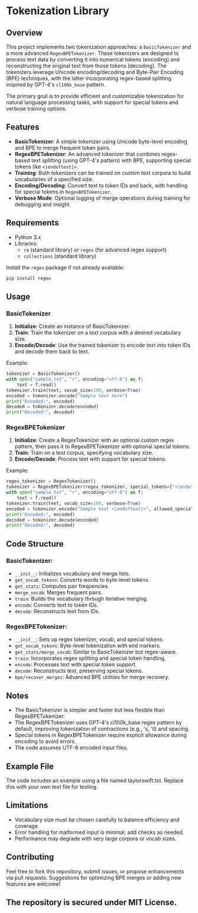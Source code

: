 # Tokenization Library

## Overview

This project implements two tokenization approaches: a `BasicTokenizer` and a more advanced `RegexBPETokenizer`. These tokenizers are designed to process text data by converting it into numerical tokens (encoding) and reconstructing the original text from those tokens (decoding). The tokenizers leverage Unicode encoding/decoding and Byte-Pair Encoding (BPE) techniques, with the latter incorporating regex-based splitting inspired by GPT-4's `cl100k_base` pattern.

The primary goal is to provide efficient and customizable tokenization for natural language processing tasks, with support for special tokens and verbose training options.

## Features

- **BasicTokenizer**: A simple tokenizer using Unicode byte-level encoding and BPE to merge frequent token pairs.
- **RegexBPETokenizer**: An advanced tokenizer that combines regex-based text splitting (using GPT-4's pattern) with BPE, supporting special tokens like `<|endoftext|>`.
- **Training**: Both tokenizers can be trained on custom text corpora to build vocabularies of a specified size.
- **Encoding/Decoding**: Convert text to token IDs and back, with handling for special tokens in `RegexBPETokenizer`.
- **Verbose Mode**: Optional logging of merge operations during training for debugging and insight.

## Requirements

- Python 3.x
- Libraries:
  - `re` (standard library) or `regex` (for advanced regex support)
  - `collections` (standard library)

Install the `regex` package if not already available:
```bash
pip install regex
```

## Usage

### BasicTokenizer
1. **Initialize**: Create an instance of BasicTokenizer.
2. **Train**: Train the tokenizer on a text corpus with a desired vocabulary size.
3. **Encode/Decode**: Use the trained tokenizer to encode text into token IDs and decode them back to text.

Example:

```python
tokenizer = BasicTokenizer()
with open("sample.txt", "r", encoding="utf-8") as f:
    text = f.read()
tokenizer.train(text, vocab_size=100, verbose=True)
encoded = tokenizer.encode("Sample text here")
print("Encoded:", encoded)
decoded = tokenizer.decode(encoded)
print("Decoded:", decoded)
```

### RegexBPETokenizer
1. **Initialize**: Create a RegexTokenizer with an optional custom regex pattern, then pass it to RegexBPETokenizer with optional special tokens.
2. **Train**: Train on a text corpus, specifying vocabulary size.
3. **Encode/Decode**: Process text with support for special tokens.

Example:

```python
regex_tokenizer = RegexTokenizer()
tokenizer = RegexBPETokenizer(regex_tokenizer, special_tokens=["<|endoftext|>"])
with open("sample.txt", "r", encoding="utf-8") as f:
    text = f.read()
tokenizer.train(text, vocab_size=100, verbose=True)
encoded = tokenizer.encode("Sample text <|endoftext|>", allowed_special="all")
print("Encoded:", encoded)
decoded = tokenizer.decode(encoded)
print("Decoded:", decoded)
```

## Code Structure

### BasicTokenizer:
- `__init__`: Initializes vocabulary and merge lists.
- `get_vocab_tokens`: Converts words to byte-level tokens.
- `get_stats`: Computes pair frequencies.
- `merge_vocab`: Merges frequent pairs.
- `train`: Builds the vocabulary through iterative merging.
- `encode`: Converts text to token IDs.
- `decode`: Reconstructs text from IDs.

### RegexBPETokenizer:
- `__init__`: Sets up regex tokenizer, vocab, and special tokens.
- `get_vocab_tokens`: Byte-level tokenization with end markers.
- `get_stats/merge_vocab`: Similar to BasicTokenizer but regex-aware.
- `train`: Incorporates regex splitting and special token handling.
- `encode`: Processes text with special token support.
- `decode`: Reconstructs text, preserving special tokens.
- `bpe/recover_merges`: Advanced BPE utilities for merge recovery.

## Notes

- The BasicTokenizer is simpler and faster but less flexible than RegexBPETokenizer.
- The RegexBPETokenizer uses GPT-4's cl100k_base regex pattern by default, improving tokenization of contractions (e.g., 's, 'll) and spacing.
- Special tokens in RegexBPETokenizer require explicit allowance during encoding to avoid errors.
- The code assumes UTF-8 encoded input files.

## Example File

The code includes an example using a file named taylorswift.txt. Replace this with your own text file for testing.

## Limitations

- Vocabulary size must be chosen carefully to balance efficiency and coverage.
- Error handling for malformed input is minimal; add checks as needed.
- Performance may degrade with very large corpora or vocab sizes.

## Contributing

Feel free to fork this repository, submit issues, or propose enhancements via pull requests. Suggestions for optimizing BPE merges or adding new features are welcome!

## The repository is secured under MIT License.
